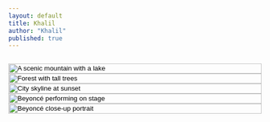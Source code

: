 ```yaml
---
layout: default
title: Khalil
author: "Khalil"
published: true
---
```


<style>#scroll-container{overflow-y:scroll;-webkit-overflow-scrolling:touch;position:relative;transform:translateZ(0);overscroll-behavior:contain}.gallery{display:flex;flex-direction:column;gap:0;}.gallery-item{border:none;background:none;padding:0;cursor:pointer;display:block;width:100%;text-align:left}.gallery-item img{width:100%;display:block;pointer-events:none;user-select:none}.modal{position:fixed;top:0;left:0;width:100vw;height:100vh;background:#000;display:none;flex-direction:column;align-items:center;justify-content:flex-start;z-index:1000000;overflow:hidden;-webkit-overflow-scrolling:touch}.modal-content::-webkit-scrollbar{display:none}.modal.open{display:flex}.modal-content{position:relative;width:100%;height:100vh;overflow-y:auto;-webkit-overflow-scrolling:touch;text-align:center;overscroll-behavior:none;scrollbar-width:none;-ms-overflow-style:none;touch-action:pan-x pan-y}.modal-content img{width:100%;height:auto;max-width:100%;pointer-events:none;padding-bottom:140px}.controls{position:absolute;top:15px;left:50%;transform:translateX(-50%);z-index:10000;display:flex;align-items:center;justify-content:space-between;width:90%;flex-wrap: wrap;}#closeBtn,#prevBtn,#nextBtn{background:none;border:none;color:var(--text-color);font-size:15px;cursor:pointer;font-family:var(--font-main);text-transform:uppercase;touch-action:manipulation;padding:5px 10px}.modal button:focus{outline:2px solid #719ecec5;outline-offset:4px}.sr-only{position:absolute;width:1px;height:1px;padding:0;margin:-1px;overflow:hidden;clip:rect(0,0,0,0);white-space:nowrap;border:0} </style>

<div class="modal" id="modal" role="dialog" aria-modal="true" aria-labelledby="modalTitle" aria-describedby="modalImg" hidden><div class="modal-content"><h2 id="modalTitle" class="sr-only">Image preview</h2><div class="controls"><button id="prevBtn" aria-label="Previous image">Previous</button><button id="nextBtn" aria-label="Next image">Next</button><button id="closeBtn" aria-label="Close modal">Close</button></div><img id="modalImg" src="" alt="" /></div></div>

<div id="scroll-container" tabindex="0">
<div class="gallery" role="list">

<button class="gallery-item" role="listitem" aria-label="Open image 1"><img src="https://picsum.photos/id/1011/600/900" alt="A scenic mountain with a lake" /></button>
<button class="gallery-item" role="listitem" aria-label="Open image 2"><img src="https://picsum.photos/id/1012/600/1200" alt="Forest with tall trees" /></button>
<button class="gallery-item" role="listitem" aria-label="Open image 3"><img src="https://picsum.photos/id/1013/600/2000" alt="City skyline at sunset" /></button>
<button class="gallery-item" role="listitem" aria-label="Open image 4"><img src="https://beyon.com/_next/image?url=https%3A%2F%2Fcdn.sanity.io%2Fimages%2Ffvrrd1kn%2Fproduction%2F5b2b7a6945418c3421f640cdcd50205d86dde730-3000x2023.jpg%3Fw%3D2000%26format%3Dauto%26q%3D90&w=3840&q=75" alt="Beyoncé performing on stage" /></button>
<button class="gallery-item" role="listitem" aria-label="Open image 5"><img src="https://beyon.com/_next/image?url=https%3A%2F%2Fcdn.sanity.io%2Fimages%2Ffvrrd1kn%2Fproduction%2F561b9391273ef3abdb4cc24d5b3f4ba042b53fe6-9520x6336.jpg&w=1200&q=85" alt="Beyoncé close-up portrait" /></button>

</div>
</div>


<script>
  const scrollContainer = document.getElementById('scroll-container');
  const galleryButtons = document.querySelectorAll('.gallery-item');
  const modal = document.getElementById('modal');
  const modalImg = document.getElementById('modalImg');
  const closeBtn = document.getElementById('closeBtn');
  const prevBtn = document.getElementById('prevBtn');
  const nextBtn = document.getElementById('nextBtn');

  let currentIndex = 0;
  let scrollPosition = 0;

  let focusableElements = [];
  let firstFocusableElement = null;
  let lastFocusableElement = null;

  function updateModal(index) {
    currentIndex = index;
    const img = galleryButtons[currentIndex].querySelector('img');
    modalImg.src = img.src;
    modalImg.alt = img.alt || 'Modal image preview';

    prevBtn.style.pointerEvents = currentIndex === 0 ? 'none' : '';
    nextBtn.style.pointerEvents = currentIndex === galleryButtons.length - 1 ? 'none' : '';
  }

  function trapFocus() {
    focusableElements = modal.querySelectorAll('button');
    firstFocusableElement = focusableElements[0];
    lastFocusableElement = focusableElements[focusableElements.length - 1];

    modal.addEventListener('keydown', handleKeyDown);
  }

  function releaseFocus() {
    modal.removeEventListener('keydown', handleKeyDown);
  }

  function handleKeyDown(e) {
    if (e.key === 'Tab') {
      if (e.shiftKey) {
        if (document.activeElement === firstFocusableElement) {
          e.preventDefault();
          lastFocusableElement.focus();
        }
      } else {
        if (document.activeElement === lastFocusableElement) {
          e.preventDefault();
          firstFocusableElement.focus();
        }
      }
    } else if (e.key === 'Escape') {
      closeModal();
    } else if (e.key === 'ArrowLeft') {
      if (currentIndex > 0) updateModal(currentIndex - 1);
    } else if (e.key === 'ArrowRight') {
      if (currentIndex < galleryButtons.length - 1) updateModal(currentIndex + 1);
    }
  }

  function lockScrollContainer() {
    scrollPosition = window.scrollY;
    scrollContainer.style.position = 'fixed';
    scrollContainer.style.top = `-${scrollPosition}px`;
    scrollContainer.style.left = '0';
    scrollContainer.style.right = '0';
    scrollContainer.style.overflow = 'hidden';
    scrollContainer.style.width = '100%';
  }

  function unlockScrollContainer() {
    scrollContainer.style.position = '';
    scrollContainer.style.top = '';
    scrollContainer.style.left = '';
    scrollContainer.style.right = '';
    scrollContainer.style.overflow = '';
    scrollContainer.style.width = '';
    window.scrollTo(0, scrollPosition);
  }

  function openModal(index) {
    updateModal(index);
    modal.hidden = false;
    modal.classList.add('open');
    document.body.setAttribute('aria-hidden', 'true');
    trapFocus();
    lockScrollContainer();
    closeBtn.focus();
  }

  function closeModal() {
    modal.classList.remove('open');
    modal.hidden = true;
    document.body.setAttribute('aria-hidden', 'false');
    releaseFocus();
    unlockScrollContainer();
    galleryButtons[currentIndex].focus();
  }

  galleryButtons.forEach((btn, i) => {
    btn.addEventListener('click', () => openModal(i));
  });

  closeBtn.addEventListener('click', closeModal);
  prevBtn.addEventListener('click', () => {
    if (currentIndex > 0) updateModal(currentIndex - 1);
  });
  nextBtn.addEventListener('click', () => {
    if (currentIndex < galleryButtons.length - 1) updateModal(currentIndex + 1);
  });

  modal.addEventListener('click', e => {
    if (e.target === modal) closeModal();
  });
</script>